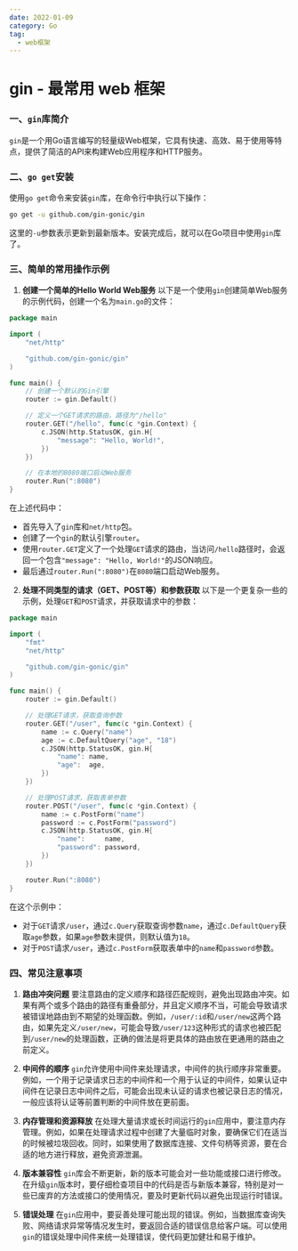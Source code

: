 ```yaml
---
date: 2022-01-09
category: Go
tag:
  - web框架
---
```


# gin - 最常用 web 框架

### 一、`gin`库简介

`gin`是一个用Go语言编写的轻量级Web框架，它具有快速、高效、易于使用等特点，提供了简洁的API来构建Web应用程序和HTTP服务。

### 二、`go get`安装

使用`go get`命令来安装`gin`库，在命令行中执行以下操作：

```bash
go get -u github.com/gin-gonic/gin
```

这里的`-u`参数表示更新到最新版本。安装完成后，就可以在Go项目中使用`gin`库了。

### 三、简单的常用操作示例

1. **创建一个简单的Hello World Web服务**
   以下是一个使用`gin`创建简单Web服务的示例代码，创建一个名为`main.go`的文件：

```go
package main

import (
    "net/http"

    "github.com/gin-gonic/gin"
)

func main() {
    // 创建一个默认的Gin引擎
    router := gin.Default()

    // 定义一个GET请求的路由，路径为"/hello"
    router.GET("/hello", func(c *gin.Context) {
        c.JSON(http.StatusOK, gin.H{
            "message": "Hello, World!",
        })
    })

    // 在本地的8080端口启动Web服务
    router.Run(":8080")
}
```

在上述代码中：
- 首先导入了`gin`库和`net/http`包。
- 创建了一个`gin`的默认引擎`router`。
- 使用`router.GET`定义了一个处理`GET`请求的路由，当访问`/hello`路径时，会返回一个包含`"message": "Hello, World!"`的JSON响应。
- 最后通过`router.Run(":8080")`在`8080`端口启动Web服务。

2. **处理不同类型的请求（GET、POST等）和参数获取**
   以下是一个更复杂一些的示例，处理`GET`和`POST`请求，并获取请求中的参数：

```go
package main

import (
    "fmt"
    "net/http"

    "github.com/gin-gonic/gin"
)

func main() {
    router := gin.Default()

    // 处理GET请求，获取查询参数
    router.GET("/user", func(c *gin.Context) {
        name := c.Query("name")
        age := c.DefaultQuery("age", "18")
        c.JSON(http.StatusOK, gin.H{
            "name": name,
            "age":  age,
        })
    })

    // 处理POST请求，获取表单参数
    router.POST("/user", func(c *gin.Context) {
        name := c.PostForm("name")
        password := c.PostForm("password")
        c.JSON(http.StatusOK, gin.H{
            "name":     name,
            "password": password,
        })
    })

    router.Run(":8080")
}
```

在这个示例中：
- 对于`GET`请求`/user`，通过`c.Query`获取查询参数`name`，通过`c.DefaultQuery`获取`age`参数，如果`age`参数未提供，则默认值为`18`。
- 对于`POST`请求`/user`，通过`c.PostForm`获取表单中的`name`和`password`参数。

### 四、常见注意事项

1. **路由冲突问题**
   要注意路由的定义顺序和路径匹配规则，避免出现路由冲突。如果有两个或多个路由的路径有重叠部分，并且定义顺序不当，可能会导致请求被错误地路由到不期望的处理函数。例如，`/user/:id`和`/user/new`这两个路由，如果先定义`/user/new`，可能会导致`/user/123`这种形式的请求也被匹配到`/user/new`的处理函数，正确的做法是将更具体的路由放在更通用的路由之前定义。

2. **中间件的顺序**
   `gin`允许使用中间件来处理请求，中间件的执行顺序非常重要。例如，一个用于记录请求日志的中间件和一个用于认证的中间件，如果认证中间件在记录日志中间件之后，可能会出现未认证的请求也被记录日志的情况，一般应该将认证等前置判断的中间件放在更前面。

3. **内存管理和资源释放**
   在处理大量请求或长时间运行的`gin`应用中，要注意内存管理。例如，如果在处理请求过程中创建了大量临时对象，要确保它们在适当的时候被垃圾回收。同时，如果使用了数据库连接、文件句柄等资源，要在合适的地方进行释放，避免资源泄漏。

4. **版本兼容性**
   `gin`库会不断更新，新的版本可能会对一些功能或接口进行修改。在升级`gin`版本时，要仔细检查项目中的代码是否与新版本兼容，特别是对一些已废弃的方法或接口的使用情况，要及时更新代码以避免出现运行时错误。

5. **错误处理**
   在`gin`应用中，要妥善处理可能出现的错误。例如，当数据库查询失败、网络请求异常等情况发生时，要返回合适的错误信息给客户端。可以使用`gin`的错误处理中间件来统一处理错误，使代码更加健壮和易于维护。

